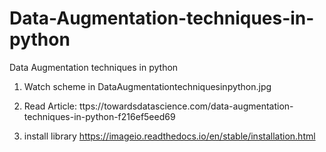 # Data-Augmentation-techniques-in-python
Data Augmentation techniques in python 

1. Watch scheme in DataAugmentationtechniquesinpython.jpg

1. Read Article: ttps://towardsdatascience.com/data-augmentation-techniques-in-python-f216ef5eed69

2. install library https://imageio.readthedocs.io/en/stable/installation.html
